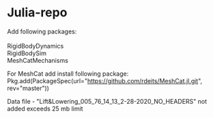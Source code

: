 # Julia-repo

Add following packages: </br></br>
RigidBodyDynamics</br>
RigidBodySim</br>
MeshCatMechanisms</br>

For MeshCat add install following package: </br>
Pkg.add(PackageSpec(url="https://github.com/rdeits/MeshCat.jl.git", rev="master"))

Data file - "Lift&Lowering_005_76_14_13_2-28-2020_NO_HEADERS" not added exceeds 25 mb limit
